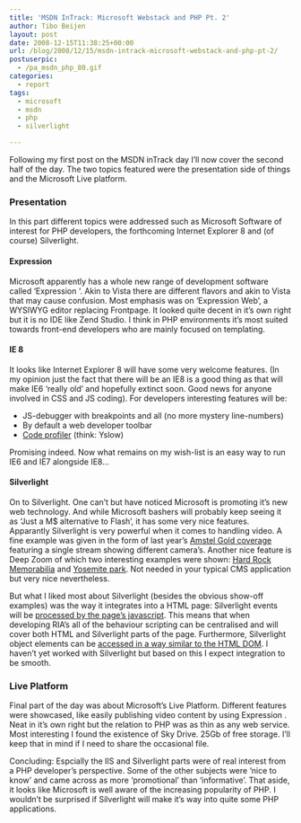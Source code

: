 ```yaml
---
title: 'MSDN InTrack: Microsoft Webstack and PHP Pt. 2'
author: Tibo Beijen
layout: post
date: 2008-12-15T11:38:25+00:00
url: /blog/2008/12/15/msdn-intrack-microsoft-webstack-and-php-pt-2/
postuserpic:
  - /pa_msdn_php_80.gif
categories:
  - report
tags:
  - microsoft
  - msdn
  - php
  - silverlight

---
```

Following my first post on the MSDN inTrack day I&#8217;ll now cover the second half of the day. The two topics featured were the presentation side of things and the Microsoft Live platform.
  
<!--more-->

### Presentation

In this part different topics were addressed such as Microsoft Software of interest for PHP developers, the forthcoming Internet Explorer 8 and (of course) Silverlight.

#### Expression

Microsoft apparently has a whole new range of development software called &#8216;Expression <insert flavor here>&#8216;. Akin to Vista there are different flavors and akin to Vista that may cause confusion. Most emphasis was on &#8216;Expression Web&#8217;, a WYSIWYG editor replacing Frontpage. It looked quite decent in it&#8217;s own right but it is no IDE like Zend Studio. I think in PHP environments it&#8217;s most suited towards front-end developers who are mainly focused on templating.

#### IE 8

It looks like Internet Explorer 8 will have some very welcome features. (In my opinion just the fact that there will be an IE8 is a good thing as that will make IE6 &#8216;really old&#8217; and hopefully extinct soon. Good news for anyone involved in CSS and JS coding). For developers interesting features will be:

  * JS-debugger with breakpoints and all (no more mystery line-numbers)
  * By default a web developer toolbar
  * [Code profiler][1] (think: Yslow)

Promising indeed. Now what remains on my wish-list is an easy way to run IE6 and IE7 alongside IE8&#8230;

#### Silverlight

On to Silverlight. One can&#8217;t but have noticed Microsoft is promoting it&#8217;s new web technology. And while Microsoft bashers will probably keep seeing it as &#8216;Just a M$ alternative to Flash&#8217;, it has some very nice features. Apparantly Silverlight is very powerful when it comes to handling video. A fine example was given in the form of last year&#8217;s [Amstel Gold coverage][2] featuring a single stream showing different camera&#8217;s. Another nice feature is Deep Zoom of which two interesting examples were shown: [Hard Rock Memorabilia][3] and [Yosemite park][4]. Not needed in your typical CMS application but very nice nevertheless.

But what I liked most about Silverlight (besides the obvious show-off examples) was the way it integrates into a HTML page: Silverlight events will be [processed by the page&#8217;s javascript][5]. This means that when developing RIA&#8217;s all of the behaviour scripting can be centralised and will cover both HTML and Silverlight parts of the page. Furthermore, Silverlight object elements can be [accessed in a way similar to the HTML DOM][6]. I haven&#8217;t yet worked with Silverlight but based on this I expect integration to be smooth.

### Live Platform

Final part of the day was about Microsoft&#8217;s Live Platform. Different features were showcased, like easily publishing video content by using Expression <insert video flavour>. Neat in it&#8217;s own right but the relation to PHP was as thin as any web service. Most interesting I found the existence of Sky Drive. 25Gb of free storage. I&#8217;ll keep that in mind if I need to share the occasional file.

Concluding: Espcially the IIS and Silverlight parts were of real interest from a PHP developer&#8217;s perspective. Some of the other subjects were &#8216;nice to know&#8217; and came across as more &#8216;promotional&#8217; than &#8216;informative&#8217;. That aside, it looks like Microsoft is well aware of the increasing popularity of PHP. I wouldn&#8217;t be surprised if Silverlight will make it&#8217;s way into quite some PHP applications.

 [1]: http://msdn.microsoft.com/en-us/library/cc848895(VS.85).aspx
 [2]: http://wielrennen.nos.nl/index/silverlight
 [3]: http://memorabilia.hardrock.com/
 [4]: http://www.xrez.com/yose_proj/yose_deepzoom/new/XRez%20Xtreme%20Pano/index.html
 [5]: http://msdn.microsoft.com/en-us/library/cc189042(VS.95).aspx
 [6]: http://msdn.microsoft.com/en-us/library/cc903955(VS.95).aspx